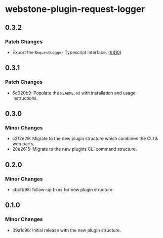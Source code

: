 # webstone-plugin-request-logger

## 0.3.2

### Patch Changes

- Export the `RequestLogger` Typescript interface. ([#410](https://github.com/WebstoneHQ/webstone-plugins/pull/410))

## 0.3.1

### Patch Changes

- 5c020b9: Populate the `README.md` with installation and usage instructions.

## 0.3.0

### Minor Changes

- c2f2e29: Migrate to the new plugin structure which combines the CLI & web parts.
- 28e2615: Migrate to the new plugins CLI command structure.

## 0.2.0

### Minor Changes

- cbcfb98: follow-up fixes for new plugin structure

## 0.1.0

### Minor Changes

- 39a1c96: Initial release with the new plugin structure.
